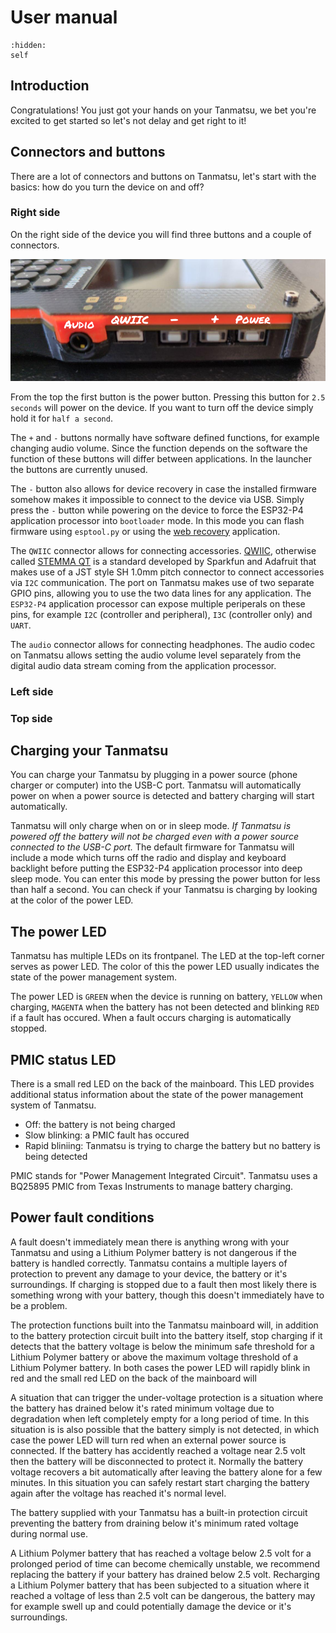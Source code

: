 # User manual

```{toctree}
:hidden:
self
```

## Introduction

Congratulations! You just got your hands on your Tanmatsu, we bet you're excited to get started so let's not delay and get right to it!

## Connectors and buttons

There are a lot of connectors and buttons on Tanmatsu, let's start with the basics: how do you turn the device on and off?

### Right side

On the right side of the device you will find three buttons and a couple of connectors.

![Right side of Tanmatsu](right_side.png)

From the top the first button is the power button. Pressing this button for `2.5 seconds` will power on the device. If you want to turn off the device simply hold it for `half a second`.

The `+` and `-` buttons normally have software defined functions, for example changing audio volume. Since the function depends on the software the function of these buttons will differ between applications. In the launcher the buttons are currently unused.

The `-` button also allows for device recovery in case the installed firmware somehow makes it impossible to connect to the device via USB. Simply press the `-` button while powering on the device to force the ESP32-P4 application processor into `bootloader` mode. In this mode you can flash firmware using `esptool.py` or using the [web recovery](https://recovery.tanmatsu.cloud) application.

The `QWIIC` connector allows for connecting accessories. [QWIIC](https://www.sparkfun.com/qwiic), otherwise called [STEMMA QT](https://learn.adafruit.com/introducing-adafruit-stemma-qt/what-is-stemma) is a standard developed by Sparkfun and Adafruit that makes use of a JST style SH 1.0mm pitch connector to connect accessories via `I2C` communication. The port on Tanmatsu makes use of two separate GPIO pins, allowing you to use the two data lines for any application. The `ESP32-P4` application processor can expose multiple periperals on these pins, for example `I2C` (controller and peripheral), `I3C` (controller only) and `UART`.

The `audio` connector allows for connecting headphones. The audio codec on Tanmatsu allows setting the audio volume level separately from the digital audio data stream coming from the application processor.

### Left side



### Top side



## Charging your Tanmatsu

You can charge your Tanmatsu by plugging in a power source (phone charger or computer) into the USB-C port. Tanmatsu will automatically power on when a power source is detected and battery charging will start automatically.

Tanmatsu will only charge when on or in sleep mode. *If Tanmatsu is powered off the battery will not be charged even with a power source connected to the USB-C port.* The default firmware for Tanmatsu will include a mode which turns off the radio and display and keyboard backlight before putting the ESP32-P4 application processor into deep sleep mode. You can enter this mode by pressing the power button for less than half a second. You can check if your Tanmatsu is charging by looking at the color of the power LED.

## The power LED

Tanmatsu has multiple LEDs on its frontpanel. The LED at the top-left corner serves as power LED. The color of this the power LED usually indicates the state of the power management system.

The power LED is `GREEN` when the device is running on battery, `YELLOW` when charging, `MAGENTA` when the battery has not been detected and blinking `RED` if a fault has occured. When a fault occurs charging is automatically stopped.

## PMIC status LED

There is a small red LED on the back of the mainboard. This LED provides additional status information about the state of the power management system of Tanmatsu.

 - Off: the battery is not being charged
 - Slow blinking: a PMIC fault has occured
 - Rapid bliniing: Tanmatsu is trying to charge the battery but no battery is being detected
 
PMIC stands for "Power Management Integrated Circuit". Tanmatsu uses a BQ25895 PMIC from Texas Instruments to manage battery charging.

## Power fault conditions

A fault doesn't immediately mean there is anything wrong with your Tanmatsu and using a Lithium Polymer battery is not dangerous if the battery is handled correctly. Tanmatsu contains a multiple layers of protection to prevent any damage to your device, the battery or it's surroundings. If charging is stopped due to a fault then most likely there is something wrong with your battery, though this doesn't immediately have to be a problem.

The protection functions built into the Tanmatsu mainboard will, in addition to the battery protection circuit built into the battery itself, stop charging if it detects that the battery voltage is below the minimum safe threshold for a Lithium Polymer battery or above the maximum voltage threshold of a Lithium Polymer battery. In both cases the power LED will rapidly blink in red and the small red LED on the back of the mainboard will 

A situation that can trigger the under-voltage protection is a situation where the battery has drained below it's rated minimum voltage due to degradation when left completely empty for a long period of time. In this situation is is also possible that the battery simply is not detected, in which case the power LED will turn red when an external power source is connected. If the battery has accidently reached a voltage near 2.5 volt then the battery will be disconnected to protect it. Normally the battery voltage recovers a bit automatically after leaving the battery alone for a few minutes. In this situation you can safely restart start charging the battery again after the voltage has reached it's normal level.

The battery supplied with your Tanmatsu has a built-in protection circuit preventing the battery from draining below it's minimum rated voltage during normal use.

A Lithium Polymer battery that has reached a voltage below 2.5 volt for a prolonged period of time can become chemically unstable, we recommend replacing the battery if your battery has drained below 2.5 volt. Recharging a Lithium Polymer battery that has been subjected to a situation where it reached a voltage of less than 2.5 volt can be dangerous, the battery may for example swell up and could potentially damage the device or it's surroundings.
